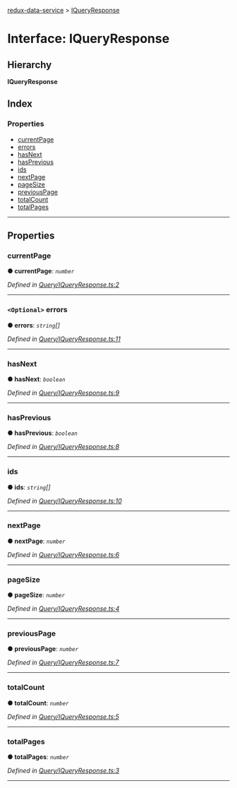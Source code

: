 [redux-data-service](../README.md) > [IQueryResponse](../interfaces/iqueryresponse.md)

# Interface: IQueryResponse

## Hierarchy

**IQueryResponse**

## Index

### Properties

* [currentPage](iqueryresponse.md#currentpage)
* [errors](iqueryresponse.md#errors)
* [hasNext](iqueryresponse.md#hasnext)
* [hasPrevious](iqueryresponse.md#hasprevious)
* [ids](iqueryresponse.md#ids)
* [nextPage](iqueryresponse.md#nextpage)
* [pageSize](iqueryresponse.md#pagesize)
* [previousPage](iqueryresponse.md#previouspage)
* [totalCount](iqueryresponse.md#totalcount)
* [totalPages](iqueryresponse.md#totalpages)

---

## Properties

<a id="currentpage"></a>

###  currentPage

**● currentPage**: *`number`*

*Defined in [Query/IQueryResponse.ts:2](https://github.com/Rediker-Software/redux-data-service/blob/95a67d9/src/Query/IQueryResponse.ts#L2)*

___
<a id="errors"></a>

### `<Optional>` errors

**● errors**: *`string`[]*

*Defined in [Query/IQueryResponse.ts:11](https://github.com/Rediker-Software/redux-data-service/blob/95a67d9/src/Query/IQueryResponse.ts#L11)*

___
<a id="hasnext"></a>

###  hasNext

**● hasNext**: *`boolean`*

*Defined in [Query/IQueryResponse.ts:9](https://github.com/Rediker-Software/redux-data-service/blob/95a67d9/src/Query/IQueryResponse.ts#L9)*

___
<a id="hasprevious"></a>

###  hasPrevious

**● hasPrevious**: *`boolean`*

*Defined in [Query/IQueryResponse.ts:8](https://github.com/Rediker-Software/redux-data-service/blob/95a67d9/src/Query/IQueryResponse.ts#L8)*

___
<a id="ids"></a>

###  ids

**● ids**: *`string`[]*

*Defined in [Query/IQueryResponse.ts:10](https://github.com/Rediker-Software/redux-data-service/blob/95a67d9/src/Query/IQueryResponse.ts#L10)*

___
<a id="nextpage"></a>

###  nextPage

**● nextPage**: *`number`*

*Defined in [Query/IQueryResponse.ts:6](https://github.com/Rediker-Software/redux-data-service/blob/95a67d9/src/Query/IQueryResponse.ts#L6)*

___
<a id="pagesize"></a>

###  pageSize

**● pageSize**: *`number`*

*Defined in [Query/IQueryResponse.ts:4](https://github.com/Rediker-Software/redux-data-service/blob/95a67d9/src/Query/IQueryResponse.ts#L4)*

___
<a id="previouspage"></a>

###  previousPage

**● previousPage**: *`number`*

*Defined in [Query/IQueryResponse.ts:7](https://github.com/Rediker-Software/redux-data-service/blob/95a67d9/src/Query/IQueryResponse.ts#L7)*

___
<a id="totalcount"></a>

###  totalCount

**● totalCount**: *`number`*

*Defined in [Query/IQueryResponse.ts:5](https://github.com/Rediker-Software/redux-data-service/blob/95a67d9/src/Query/IQueryResponse.ts#L5)*

___
<a id="totalpages"></a>

###  totalPages

**● totalPages**: *`number`*

*Defined in [Query/IQueryResponse.ts:3](https://github.com/Rediker-Software/redux-data-service/blob/95a67d9/src/Query/IQueryResponse.ts#L3)*

___

